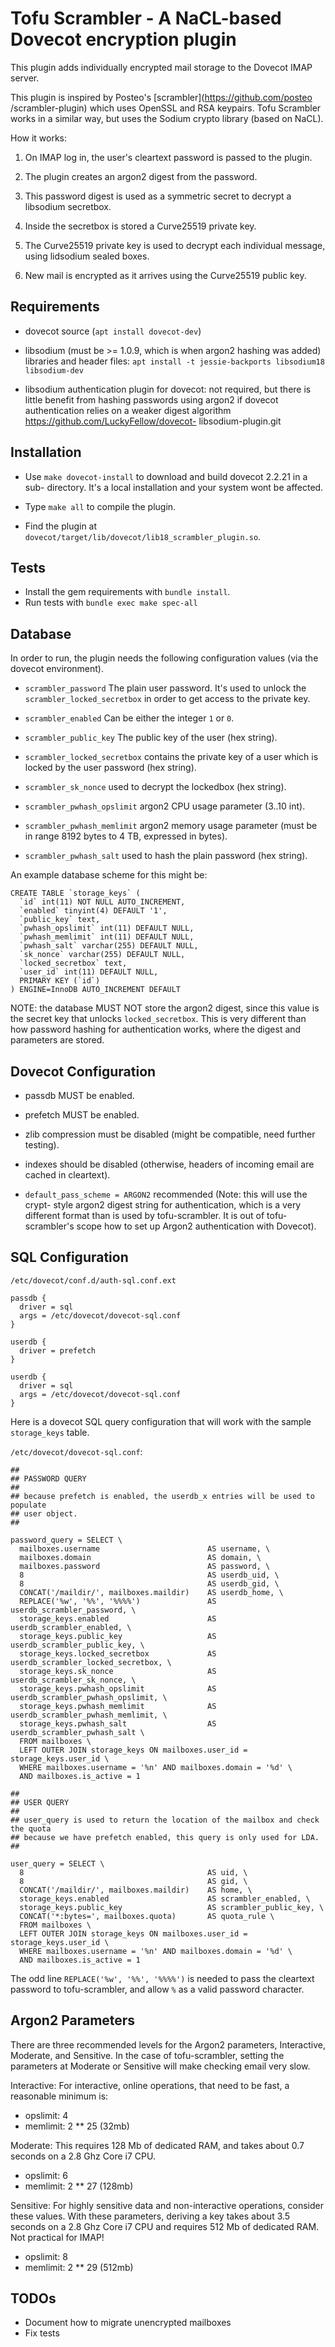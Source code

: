 Tofu Scrambler - A NaCL-based Dovecot encryption plugin
=======================================================

This plugin adds individually encrypted mail storage to the Dovecot IMAP
server.

This plugin is inspired by Posteo's [scrambler](https://github.com/posteo
/scrambler-plugin) which uses OpenSSL and RSA keypairs. Tofu Scrambler works in
a similar way, but uses the Sodium crypto library (based on NaCL).

How it works:

1. On IMAP log in, the user's cleartext password is passed to the plugin.

2. The plugin creates an argon2 digest from the password.

3. This password digest is used as a symmetric secret to decrypt a libsodium
   secretbox.

4. Inside the secretbox is stored a Curve25519 private key.

5. The Curve25519 private key is used to decrypt each individual message, using
   lidsodium sealed boxes.

6. New mail is encrypted as it arrives using the Curve25519 public key.

Requirements
-------------------------------------

* dovecot source (`apt install dovecot-dev`)

* libsodium (must be >= 1.0.9, which is when argon2 hashing was added)
  libraries and header files: `apt install -t jessie-backports libsodium18
  libsodium-dev`

* libsodium authentication plugin for dovecot: not required, but there is
  little benefit from hashing passwords using argon2 if dovecot authentication
  relies on a weaker digest algorithm https://github.com/LuckyFellow/dovecot-
  libsodium-plugin.git

Installation
-------------------------------------

* Use `make dovecot-install` to download and build dovecot 2.2.21 in a sub-
  directory. It's a local installation and your system wont be affected.

* Type `make all` to compile the plugin.

* Find the plugin at `dovecot/target/lib/dovecot/lib18_scrambler_plugin.so`.

Tests
-------------------------------------

* Install the gem requirements with `bundle install`.
* Run tests with `bundle exec make spec-all`

Database
-------------------------------------

In order to run, the plugin needs the following configuration values (via the
dovecot environment).

* `scrambler_password` The plain user password. It's used to unlock the
  `scrambler_locked_secretbox` in order to get access to the private key.

* `scrambler_enabled` Can be either the integer `1` or `0`.

* `scrambler_public_key` The public key of the user (hex string).

* `scrambler_locked_secretbox` contains the private key of a user which is
  locked by the user password (hex string).

* `scrambler_sk_nonce` used to decrypt the lockedbox (hex string).

* `scrambler_pwhash_opslimit` argon2 CPU usage parameter (3..10 int).

* `scrambler_pwhash_memlimit` argon2 memory usage parameter (must be in range
  8192 bytes to 4 TB, expressed in bytes).

* `scrambler_pwhash_salt` used to hash the plain password (hex string).

An example database scheme for this might be:

    CREATE TABLE `storage_keys` (
      `id` int(11) NOT NULL AUTO_INCREMENT,
      `enabled` tinyint(4) DEFAULT '1',
      `public_key` text,
      `pwhash_opslimit` int(11) DEFAULT NULL,
      `pwhash_memlimit` int(11) DEFAULT NULL,
      `pwhash_salt` varchar(255) DEFAULT NULL,
      `sk_nonce` varchar(255) DEFAULT NULL,
      `locked_secretbox` text,
      `user_id` int(11) DEFAULT NULL,
      PRIMARY KEY (`id`)
    ) ENGINE=InnoDB AUTO_INCREMENT DEFAULT

NOTE: the database MUST NOT store the argon2 digest, since this value is the
secret key that unlocks `locked_secretbox`. This is very different than how
password hashing for authentication works, where the digest and parameters are
stored.

Dovecot Configuration
-------------------------------------

* passdb MUST be enabled.

* prefetch MUST be enabled.

* zlib compression must be disabled (might be compatible, need further
  testing).

* indexes should be disabled (otherwise, headers of incoming email are cached in
  cleartext).

* `default_pass_scheme = ARGON2` recommended (Note: this will use the crypt-
  style argon2 digest string for authentication, which is a very different
  format than is used by tofu-scrambler. It is out of tofu-scrambler's scope
  how to set up Argon2 authentication with Dovecot).

SQL Configuration
-------------------------------------

`/etc/dovecot/conf.d/auth-sql.conf.ext`

    passdb {
      driver = sql
      args = /etc/dovecot/dovecot-sql.conf
    }

    userdb {
      driver = prefetch
    }

    userdb {
      driver = sql
      args = /etc/dovecot/dovecot-sql.conf
    }

Here is a dovecot SQL query configuration that will work with the sample
`storage_keys` table.

`/etc/dovecot/dovecot-sql.conf`:

    ##
    ## PASSWORD QUERY
    ##
    ## because prefetch is enabled, the userdb_x entries will be used to populate
    ## user object.
    ##

    password_query = SELECT \
      mailboxes.username                        AS username, \
      mailboxes.domain                          AS domain, \
      mailboxes.password                        AS password, \
      8                                         AS userdb_uid, \
      8                                         AS userdb_gid, \
      CONCAT('/maildir/', mailboxes.maildir)    AS userdb_home, \
      REPLACE('%w', '%%', '%%%%')               AS userdb_scrambler_password, \
      storage_keys.enabled                      AS userdb_scrambler_enabled, \
      storage_keys.public_key                   AS userdb_scrambler_public_key, \
      storage_keys.locked_secretbox             AS userdb_scrambler_locked_secretbox, \
      storage_keys.sk_nonce                     AS userdb_scrambler_sk_nonce, \
      storage_keys.pwhash_opslimit              AS userdb_scrambler_pwhash_opslimit, \
      storage_keys.pwhash_memlimit              AS userdb_scrambler_pwhash_memlimit, \
      storage_keys.pwhash_salt                  AS userdb_scrambler_pwhash_salt \
      FROM mailboxes \
      LEFT OUTER JOIN storage_keys ON mailboxes.user_id = storage_keys.user_id \
      WHERE mailboxes.username = '%n' AND mailboxes.domain = '%d' \
      AND mailboxes.is_active = 1

    ##
    ## USER QUERY
    ##
    ## user_query is used to return the location of the mailbox and check the quota
    ## because we have prefetch enabled, this query is only used for LDA.
    ##

    user_query = SELECT \
      8                                         AS uid, \
      8                                         AS gid, \
      CONCAT('/maildir/', mailboxes.maildir)    AS home, \
      storage_keys.enabled                      AS scrambler_enabled, \
      storage_keys.public_key                   AS scrambler_public_key, \
      CONCAT('*:bytes=', mailboxes.quota)       AS quota_rule \
      FROM mailboxes \
      LEFT OUTER JOIN storage_keys ON mailboxes.user_id = storage_keys.user_id \
      WHERE mailboxes.username = '%n' AND mailboxes.domain = '%d' \
      AND mailboxes.is_active = 1

The odd line `REPLACE('%w', '%%', '%%%%')` is needed to pass the cleartext
password to tofu-scrambler, and allow `%` as a valid password character.

Argon2 Parameters
----------------------------------------------

There are three recommended levels for the Argon2 parameters, Interactive,
Moderate, and Sensitive. In the case of tofu-scrambler, setting the parameters
at Moderate or Sensitive will make checking email very slow.

Interactive: For interactive, online operations, that need to be fast, a
reasonable minimum is:

* opslimit: 4
* memlimit: 2 ** 25 (32mb)

Moderate: This requires 128 Mb of dedicated RAM, and takes about 0.7 seconds on
a 2.8 Ghz Core i7 CPU.

* opslimit: 6
* memlimit: 2 ** 27 (128mb)

Sensitive: For highly sensitive data and non-interactive operations, consider
these values. With these parameters, deriving a key takes about 3.5 seconds on
a 2.8 Ghz Core i7 CPU and requires 512 Mb of dedicated RAM. Not practical for
IMAP!

* opslimit: 8
* memlimit: 2 ** 29 (512mb)

TODOs
----------------------------------------------

* Document how to migrate unencrypted mailboxes
* Fix tests
